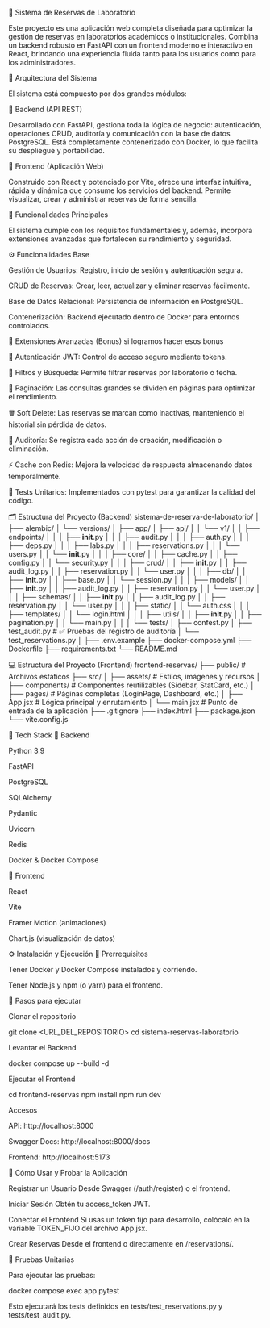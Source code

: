 🧪 Sistema de Reservas de Laboratorio

Este proyecto es una aplicación web completa diseñada para optimizar la gestión de reservas en laboratorios académicos o institucionales.
Combina un backend robusto en FastAPI con un frontend moderno e interactivo en React, brindando una experiencia fluida tanto para los usuarios como para los administradores.

🧱 Arquitectura del Sistema

El sistema está compuesto por dos grandes módulos:

🔹 Backend (API REST)

Desarrollado con FastAPI, gestiona toda la lógica de negocio: autenticación, operaciones CRUD, auditoría y comunicación con la base de datos PostgreSQL.
Está completamente contenerizado con Docker, lo que facilita su despliegue y portabilidad.

🔹 Frontend (Aplicación Web)

Construido con React y potenciado por Vite, ofrece una interfaz intuitiva, rápida y dinámica que consume los servicios del backend.
Permite visualizar, crear y administrar reservas de forma sencilla.

🚀 Funcionalidades Principales

El sistema cumple con los requisitos fundamentales y, además, incorpora extensiones avanzadas que fortalecen su rendimiento y seguridad.

⚙️ Funcionalidades Base

Gestión de Usuarios: Registro, inicio de sesión y autenticación segura.

CRUD de Reservas: Crear, leer, actualizar y eliminar reservas fácilmente.

Base de Datos Relacional: Persistencia de información en PostgreSQL.

Contenerización: Backend ejecutado dentro de Docker para entornos controlados.

🌟 Extensiones Avanzadas (Bonus) si logramos hacer esos  bonus

🔐 Autenticación JWT: Control de acceso seguro mediante tokens.

🔎 Filtros y Búsqueda: Permite filtrar reservas por laboratorio o fecha.

📄 Paginación: Las consultas grandes se dividen en páginas para optimizar el rendimiento.

🗑️ Soft Delete: Las reservas se marcan como inactivas, manteniendo el historial sin pérdida de datos.

🧾 Auditoría: Se registra cada acción de creación, modificación o eliminación.

⚡ Cache con Redis: Mejora la velocidad de respuesta almacenando datos temporalmente.

🧪 Tests Unitarios: Implementados con pytest para garantizar la calidad del código.

🗂️ Estructura del Proyecto (Backend)
sistema-de-reserva-de-laboratorio/
│
├── alembic/
│   └── versions/
│
├── app/
│   ├── api/
│   │   └── v1/
│   │       ├── endpoints/
│   │       │   ├── __init__.py
│   │       │   ├── audit.py
│   │       │   ├── auth.py
│   │       │   ├── deps.py
│   │       │   ├── labs.py
│   │       │   ├── reservations.py
│   │       │   └── users.py
│   │       └── __init__.py
│   │
│   ├── core/
│   │   ├── cache.py
│   │   ├── config.py
│   │   └── security.py
│   │
│   ├── crud/
│   │   ├── __init__.py
│   │   ├── audit_log.py
│   │   ├── reservation.py
│   │   └── user.py
│   │
│   ├── db/
│   │   ├── __init__.py
│   │   ├── base.py
│   │   └── session.py
│   │
│   ├── models/
│   │   ├── __init__.py
│   │   ├── audit_log.py
│   │   ├── reservation.py
│   │   └── user.py
│   │
│   ├── schemas/
│   │   ├── __init__.py
│   │   ├── audit_log.py
│   │   ├── reservation.py
│   │   └── user.py
│   │
│   ├── static/
│   │   └── auth.css
│   │
│   ├── templates/
│   │   └── login.html
│   │
│   ├── utils/
│   │   ├── __init__.py
│   │   ├── pagination.py
│   │   └── main.py
│   │
│   └── tests/
│       ├── confest.py
│       ├── test_audit.py          # ✅ Pruebas del registro de auditoría
│       └── test_reservations.py
│
├── .env.example
├── docker-compose.yml
├── Dockerfile
├── requirements.txt
└── README.md

💻 Estructura del Proyecto (Frontend)
frontend-reservas/
├── public/               # Archivos estáticos
├── src/
│   ├── assets/           # Estilos, imágenes y recursos
│   ├── components/       # Componentes reutilizables (Sidebar, StatCard, etc.)
│   ├── pages/            # Páginas completas (LoginPage, Dashboard, etc.)
│   ├── App.jsx           # Lógica principal y enrutamiento
│   └── main.jsx          # Punto de entrada de la aplicación
├── .gitignore
├── index.html
├── package.json
└── vite.config.js

🧰 Tech Stack
🔸 Backend

Python 3.9

FastAPI

PostgreSQL

SQLAlchemy

Pydantic

Uvicorn

Redis

Docker & Docker Compose

🔹 Frontend

React

Vite

Framer Motion (animaciones)

Chart.js (visualización de datos)

⚙️ Instalación y Ejecución
🔧 Prerrequisitos

Tener Docker y Docker Compose instalados y corriendo.

Tener Node.js y npm (o yarn) para el frontend.

🚀 Pasos para ejecutar

Clonar el repositorio

git clone <URL_DEL_REPOSITORIO>
cd sistema-reservas-laboratorio


Levantar el Backend

docker compose up --build -d


Ejecutar el Frontend

cd frontend-reservas
npm install
npm run dev


Accesos

API: http://localhost:8000

Swagger Docs: http://localhost:8000/docs

Frontend: http://localhost:5173

🧪 Cómo Usar y Probar la Aplicación

Registrar un Usuario
Desde Swagger (/auth/register) o el frontend.

Iniciar Sesión
Obtén tu access_token JWT.

Conectar el Frontend
Si usas un token fijo para desarrollo, colócalo en la variable TOKEN_FIJO del archivo App.jsx.

Crear Reservas
Desde el frontend o directamente en /reservations/.

🧾 Pruebas Unitarias

Para ejecutar las pruebas:

docker compose exec app pytest


Esto ejecutará los tests definidos en tests/test_reservations.py y tests/test_audit.py.